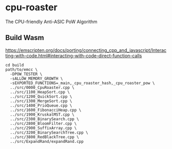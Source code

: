 # cpu-roaster
The CPU-friendly Anti-ASIC PoW Algorithm


## Build Wasm

https://emscripten.org/docs/porting/connecting_cpp_and_javascript/Interacting-with-code.html#interacting-with-code-direct-function-calls

```
cd build
path/to/emcc \
  -DPOW_TESTER \
  -sALLOW_MEMORY_GROWTH \
  -sEXPORTED_FUNCTIONS=_main,_cpu_roaster_hash,_cpu_roaster_pow \
  ../src/0000_CpuRoaster.cpp \
  ../src/1100_HeapSort.cpp \
  ../src/1200_QuickSort.cpp \
  ../src/1300_MergeSort.cpp \
  ../src/1400_PrioQueue.cpp \
  ../src/1600_FibonacciHeap.cpp \
  ../src/1900_KruskalMST.cpp \
  ../src/2300_BinarySearch.cpp \
  ../src/2800_BloomFilter.cpp \
  ../src/2900_SuffixArray.cpp \
  ../src/3200_BinarySearchTree.cpp \
  ../src/3800_RedBlackTree.cpp \
  ../src/ExpandRand/expandRand.cpp
```
